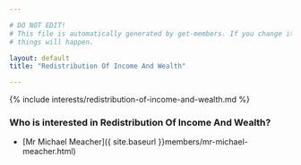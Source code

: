 ```yaml
---

# DO NOT EDIT!
# This file is automatically generated by get-members. If you change it, bad
# things will happen.

layout: default
title: "Redistribution Of Income And Wealth"

---
```


{% include interests/redistribution-of-income-and-wealth.md %}

### Who is interested in Redistribution Of Income And Wealth?


* [Mr Michael Meacher]({ site.baseurl }}members/mr-michael-meacher.html)
